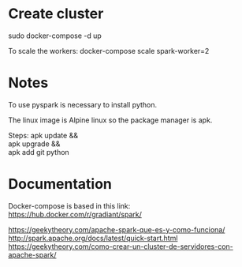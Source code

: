 Create cluster
==============
sudo docker-compose -d up

To scale the workers:
docker-compose scale spark-worker=2


Notes
=====
To use pyspark is necessary to install python.

The linux image is Alpine linux so the package manager is apk.

Steps:
apk update && \
apk upgrade && \
apk add git python


Documentation
=============
Docker-compose is based in this link:
https://hub.docker.com/r/gradiant/spark/

https://geekytheory.com/apache-spark-que-es-y-como-funciona/
http://spark.apache.org/docs/latest/quick-start.html
https://geekytheory.com/como-crear-un-cluster-de-servidores-con-apache-spark/
